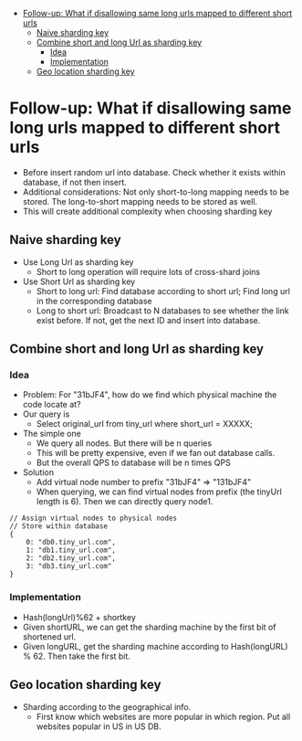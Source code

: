 - [Follow-up: What if disallowing same long urls mapped to different short urls](#follow-up-what-if-disallowing-same-long-urls-mapped-to-different-short-urls)
  - [Naive sharding key](#naive-sharding-key)
  - [Combine short and long Url as sharding key](#combine-short-and-long-url-as-sharding-key)
    - [Idea](#idea)
    - [Implementation](#implementation)
  - [Geo location sharding key](#geo-location-sharding-key)

# Follow-up: What if disallowing same long urls mapped to different short urls
* Before insert random url into database. Check whether it exists within database, if not then insert. 
* Additional considerations: Not only short-to-long mapping needs to be stored. The long-to-short mapping needs to be stored as well. 
* This will create additional complexity when choosing sharding key

## Naive sharding key
* Use Long Url as sharding key
  * Short to long operation will require lots of cross-shard joins
* Use Short Url as sharding key
  * Short to long url: Find database according to short url; Find long url in the corresponding database
  * Long to short url: Broadcast to N databases to see whether the link exist before. If not, get the next ID and insert into database. 

## Combine short and long Url as sharding key
### Idea 
* Problem: For "31bJF4", how do we find which physical machine the code locate at? 
* Our query is 
  * Select original\_url from tiny\_url where short\_url = XXXXX;
* The simple one
  * We query all nodes. But there will be n queries
  * This will be pretty expensive, even if we fan out database calls. 
  * But the overall QPS to database will be n times QPS 
* Solution
  * Add virtual node number to prefix "31bJF4" =&gt; "131bJF4"
  * When querying, we can find virtual nodes from prefix \(the tinyUrl length is 6\). Then we can directly query node1.

```text
// Assign virtual nodes to physical nodes
// Store within database
{
    0: "db0.tiny_url.com",
    1: "db1.tiny_url.com",
    2: "db2.tiny_url.com",
    3: "db3.tiny_url.com"
}
```

### Implementation

* Hash\(longUrl\)%62 + shortkey
* Given shortURL, we can get the sharding machine by the first bit of shortened url.
* Given longURL, get the sharding machine according to Hash\(longURL\) % 62. Then take the first bit.

## Geo location sharding key
* Sharding according to the geographical info. 
  * First know which websites are more popular in which region. Put all websites popular in US in US DB.
